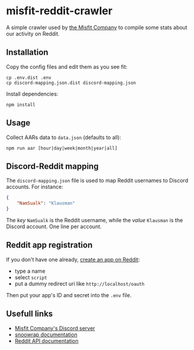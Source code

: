 # misfit-reddit-crawler

A simple crawler used by [the Misfit Company](https://www.reddit.com/r/The_Misfit_Company/) to compile some stats about our activity on Reddit.

## Installation

Copy the config files and edit them as you see fit:

```shell
cp .env.dist .env
cp discord-mapping.json.dist discord-mapping.json
```

Install dependencies:

```shell
npm install
```

## Usage

Collect AARs data to `data.json` (defaults to all):

```shell
npm run aar [hour|day|week|month|year|all]
```

## Discord-Reddit mapping

The `discord-mapping.json` file is used to map Reddit usernames to Discord accounts. For instance:

```json
{
    "NamSualk": "Klausman"
}
```

The _key_ `NamSualk` is the Reddit username, while the _value_ `Klausman` is the Discord account. One line per account.

## Reddit app registration

If you don't have one already, [create an app on Reddit](https://www.reddit.com/prefs/apps):
- type a name
- select `script`
- put a dummy redirect uri like `http://localhost/oauth`
  
Then put your app's ID and secret into the `.env` file.

## Usefull links

- [Misfit Company's Discord server](https://discord.gg/ktvBnYrWHE)
- [snoowrap documentation](https://not-an-aardvark.github.io/snoowrap/index.html)
- [Reddit API documentation](https://www.reddit.com/dev/api/)
